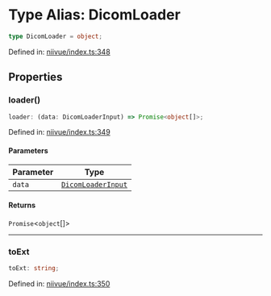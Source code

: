 # Type Alias: DicomLoader

```ts
type DicomLoader = object;
```

Defined in: [niivue/index.ts:348](https://github.com/niivue/niivue/blob/main/packages/niivue/src/niivue/index.ts#L348)

## Properties

### loader()

```ts
loader: (data: DicomLoaderInput) => Promise<object[]>;
```

Defined in: [niivue/index.ts:349](https://github.com/niivue/niivue/blob/main/packages/niivue/src/niivue/index.ts#L349)

#### Parameters

| Parameter | Type                                      |
| --------- | ----------------------------------------- |
| `data`    | [`DicomLoaderInput`](DicomLoaderInput.md) |

#### Returns

`Promise`\<`object`[]\>

---

### toExt

```ts
toExt: string;
```

Defined in: [niivue/index.ts:350](https://github.com/niivue/niivue/blob/main/packages/niivue/src/niivue/index.ts#L350)
